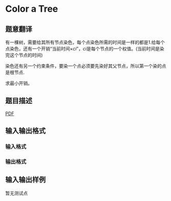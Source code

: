 # Color a Tree

## 题意翻译

有一棵树，需要给其所有节点染色，每个点染色所需的时间是一样的都是$1$.给每个点染色，还有一个开销“当前时间$×ci$”，$ci$是每个节点的一个权值。(当前时间是染完这个节点的时间) 

染色还有另一个约束条件，要染一个点必须要先染好其父节点，所以第一个染的点是根节点. 

求最小开销。

## 题目描述

[problemUrl]: https://uva.onlinejudge.org/index.php?option=com_onlinejudge&Itemid=8&category=247&page=show_problem&problem=3646

[PDF](https://uva.onlinejudge.org/external/12/p1205.pdf)

## 输入输出格式

### 输入格式

### 输出格式

## 输入输出样例

暂无测试点

